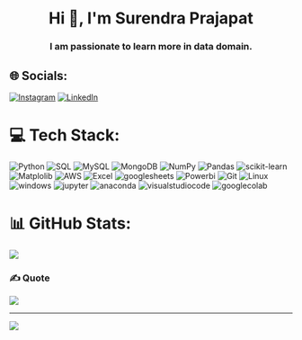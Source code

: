 <h1 align="center">Hi 👋, I'm Surendra Prajapat</h1>
<h3 align="center">I am passionate to learn more in data domain.</h3>



## 🌐 Socials:
[![Instagram](https://img.shields.io/badge/Instagram-%23E4405F.svg?logo=Instagram&logoColor=white)](https://www.instagram.com/thisissurendra17/) [![LinkedIn](https://img.shields.io/badge/LinkedIn-%230077B5.svg?logo=linkedin&logoColor=white)](https://www.linkedin.com/in/surendraprajapat18)  

# 💻 Tech Stack:
![Python](https://img.shields.io/badge/python-3670A0?style=plastic&logo=python&logoColor=ffdd54) ![SQL](https://img.shields.io/badge/SQL-%2307405e.svg?style=plastic&logo=sqlite&logoColor=white) ![MySQL](https://img.shields.io/badge/mysql-%2300f.svg?style=plastic&logo=mysql&logoColor=white) ![MongoDB](https://img.shields.io/badge/MongoDB-%234ea94b.svg?style=plastic&logo=mongodb&logoColor=white) 	 ![NumPy](https://img.shields.io/badge/numpy-%23013243.svg?style=plastic&logo=numpy&logoColor=white) ![Pandas](https://img.shields.io/badge/pandas-%23150458.svg?style=plastic&logo=pandas&logoColor=white) ![scikit-learn](https://img.shields.io/badge/scikit--learn-%23F7931E.svg?style=plastic&logo=scikit-learn&logoColor=white) ![Matplolib](https://img.shields.io/badge/Matplotlib-%230C55A5.svg?style=plastic&logo=matplot&logoColor=%white) ![AWS](https://img.shields.io/badge/AWS-%23150458.svg?style=plastic&logo=amazonaws&logoColor=white) ![Excel](https://img.shields.io/badge/Excel-%23150458.svg?style=plastic&logo=microsoftexcel&logoColor=white) ![googlesheets](https://img.shields.io/badge/googlesheets-%23150458.svg?style=plastic&logo=googlesheets&logoColor=white) ![Powerbi](https://img.shields.io/badge/powerbi-%23150458.svg?style=plastic&logo=powerbi&logoColor=white) ![Git](https://img.shields.io/badge/Git-%2307405e.svg?style=plastic&logo=Git&logoColor=white) ![Linux](https://img.shields.io/badge/linux-%23150458.svg?style=plastic&logo=linux&logoColor=white)  ![windows](https://img.shields.io/badge/windows-%2307405e.svg?style=plastic&logo=windows&logoColor=white) ![jupyter](https://img.shields.io/badge/jupyter-%23150458.svg?style=plastic&logo=jupyter&logoColor=white) ![anaconda](https://img.shields.io/badge/anaconda-%23150458.svg?style=plastic&logo=anaconda&logoColor=white) ![visualstudiocode](https://img.shields.io/badge/visualstudiocode-%23150458.svg?style=plastic&logo=visualstudiocode&logoColor=white) ![googlecolab](https://img.shields.io/badge/googlecolab-%23150458.svg?style=plastic&logo=googlecolab&logoColor=white)
# 📊 GitHub Stats:

![](https://github-readme-streak-stats.herokuapp.com/?user=Surendraprajapat18&theme=default&hide_border=true)<br/>



### ✍️ Quote
![](https://quotes-github-readme.vercel.app/api?type=horizontal&theme=dark)

---
[![](https://visitcount.itsvg.in/api?id=gourav-yadavv&icon=7&color=0)](https://visitcount.itsvg.in)

<!-- Proudly created with GPRM ( https://gprm.itsvg.in ) -->

